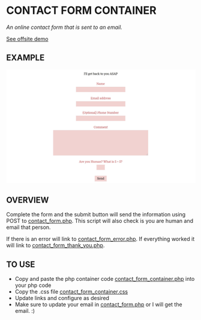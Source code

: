 # CONTACT FORM CONTAINER

_An online contact form that is sent to an email._

[See offsite demo](http://www.jeffdecola.com/my-php-containers/index.php?page=contact_form_container)

## EXAMPLE

![IMAGE - contact_form_container - IMAGE](../../docs/pics/contact_form_container_pic.jpg)

## OVERVIEW

Complete the form and the submit button will send
the information using POST to
[contact_form.php](https://github.com/JeffDeCola/my-php-containers/blob/master/contact_form_container/interaction/php_scripts/contact_form.php).
This script will also check is you are human and email that person.

If there is an error will link to
[contact_form_error.php](https://github.com/JeffDeCola/my-php-containers/blob/master/interaction/contact_form_container/pages/contact_form_error.php).
If everything worked it will link to
[contact_form_thank_you.php](https://github.com/JeffDeCola/my-php-containers/blob/master/interaction/contact_form_container/pages/contact_form_thank_you.php).

## TO USE

* Copy and paste the php container code
  [contact_form_container.php](https://github.com/JeffDeCola/my-php-containers/blob/master/interaction/contact_form_container/contact_form_container.php)
  into your php code
* Copy the .css file
  [contact_form_container.css](https://github.com/JeffDeCola/my-php-containers/blob/master/interaction/contact_form_container/css/contact_form_container.css)
* Update links and configure as desired
* Make sure to update your email in
  [contact_form.php](https://github.com/JeffDeCola/my-php-containers/blob/master/interaction/contact_form_container/php_scripts/contact_form.php)
  or I will get the email. :)

